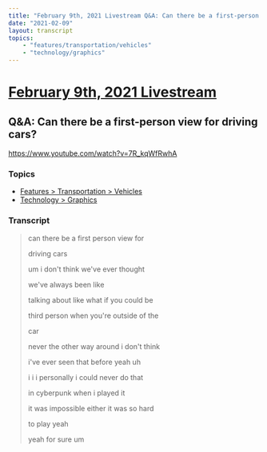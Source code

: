 ```yaml
---
title: "February 9th, 2021 Livestream Q&A: Can there be a first-person view for driving cars?"
date: "2021-02-09"
layout: transcript
topics:
    - "features/transportation/vehicles"
    - "technology/graphics"
---
```

# [February 9th, 2021 Livestream](../2021-02-09.md)
## Q&A: Can there be a first-person view for driving cars?
https://www.youtube.com/watch?v=7R_kqWfRwhA

### Topics
* [Features > Transportation > Vehicles](../topics/features/transportation/vehicles.md)
* [Technology > Graphics](../topics/technology/graphics.md)

### Transcript

> can there be a first person view for
>
> driving cars
>
> um i don't think we've ever thought
>
> we've always been like
>
> talking about like what if you could be
>
> third person when you're outside of the
>
> car
>
> never the other way around i don't think
>
> i've ever seen that before yeah uh
>
> i i i personally i could never do that
>
> in cyberpunk when i played it
>
> it was impossible either it was so hard
>
> to play yeah
>
> yeah for sure um
>
